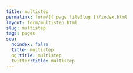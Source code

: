 ```yaml
---
title: multistep
permalink: form/{{ page.fileSlug }}/index.html
layout: form/multistep.html
slug: multistep
tags: pages
seo:
  noindex: false
  title: multistep
  og:title: multistep
  twitter:title: multistep
---
```



